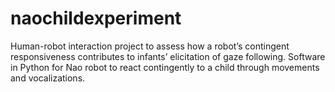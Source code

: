 # naochildexperiment

Human-robot interaction project to assess how a robot’s contingent responsiveness contributes to infants’ elicitation of gaze following.
Software in Python for Nao robot to react contingently to a child through movements and vocalizations.
